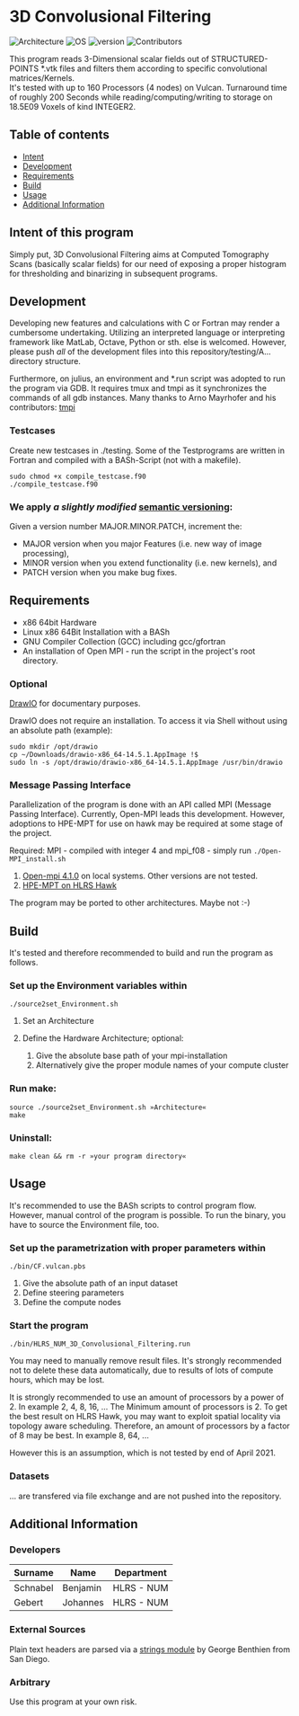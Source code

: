 # 3D Convolusional Filtering

![Architecture](https://img.shields.io/badge/Architecture-x86-green)
![OS](https://img.shields.io/badge/Linux-64Bit-green)
![version](https://img.shields.io/badge/version-3.4.1-green)
![Contributors](https://img.shields.io/badge/HLRS-NUM-blue)

This program reads 3-Dimensional scalar fields out of STRUCTURED-POINTS \*.vtk files and filters them according to specific convolutional matrices/Kernels.  
It's tested with up to 160 Processors (4 nodes) on Vulcan. Turnaround time of roughly 200 Seconds while reading/computing/writing to storage on 18.5E09 Voxels of kind INTEGER2.

## Table of contents
- [Intent](#primary)
- [Development](#development)
- [Requirements](#requirements)
- [Build](#build)
- [Usage](#usage)
- [Additional Information](additional-information)

## Intent of this program
Simply put, 3D Convolusional Filtering aims at Computed Tomography Scans (basically scalar fields) for our need of exposing a proper histogram for thresholding and binarizing in subsequent programs.

## Development
Developing new features and calculations with C or Fortran may render a cumbersome undertaking. Utilizing an interpreted language or interpreting framework like MatLab, Octave, Python or sth. else is welcomed. However, please push *all* of the development files into this repository/testing/A... directory structure.

Furthermore, on julius, an environment and *.run script was adopted to run the program via GDB. It requires tmux and tmpi as it synchronizes the commands of all gdb instances.
Many thanks to Arno Mayrhofer and his contributors: [tmpi](https://github.com/Azrael3000/tmpi) 
### Testcases
Create new testcases in ./testing.
Some of the Testprograms are written in Fortran and compiled with a BASh-Script (not with a makefile).

```
sudo chmod +x compile_testcase.f90
./compile_testcase.f90
```
### We apply *a slightly modified* [semantic versioning](https://semver.org):

Given a version number MAJOR.MINOR.PATCH, increment the:

* MAJOR version when you major Features (i.e. new way of image processing),
* MINOR version when you extend functionality (i.e. new kernels), and
* PATCH version when you make bug fixes.
## Requirements

* x86 64bit Hardware
* Linux x86 64Bit Installation with a BASh
* GNU Compiler Collection (GCC) including gcc/gfortran
* An installation of Open MPI - run the script in the project's root directory.
### Optional
[DrawIO](https://sourceforge.net/projects/drawio-desktop.mirror/) for documentary purposes.

DrawIO does not require an installation. To access it via Shell without using an absolute path (example):

```
sudo mkdir /opt/drawio
cp ~/Downloads/drawio-x86_64-14.5.1.AppImage !$
sudo ln -s /opt/drawio/drawio-x86_64-14.5.1.AppImage /usr/bin/drawio
```
### Message Passing Interface 
Parallelization of the program is done with an API called MPI (Message Passing Interface). Currently, Open-MPI leads this development. However, adoptions to HPE-MPT for use on hawk may be required at some stage of the project.

Required: MPI - compiled with integer 4 and mpi_f08 - simply run ```./Open-MPI_install.sh```

  1. [Open-mpi 4.1.0](https://www.open-mpi.org/software/ompi/v4.1/) on local systems. Other versions are not tested.
  2. [HPE-MPT on HLRS Hawk](https://kb.hlrs.de/platforms/index.php/MPI(Hawk))

The program may be ported to other architectures. Maybe not :-)

## Build
It's tested and therefore recommended to build and run the program as follows.
### Set up the Environment variables within 
```./source2set_Environment.sh```

1. Set an Architecture
2. Define the Hardware Architecture; optional:

   1. Give the absolute base path of your mpi-installation
   2. Alternatively give the proper module names of your compute cluster

### Run make:
```
source ./source2set_Environment.sh »Architecture«
make
```
### Uninstall:
```make clean && rm -r »your program directory«```

## Usage
It's recommended to use the BASh scripts to control program flow. However, manual control of the program is possible. To run the binary, you have to source the Environment file, too.

### Set up the parametrization with proper parameters within 
```./bin/CF.vulcan.pbs```

1. Give the absolute path of an input dataset
2. Define steering parameters
3. Define the compute nodes

### Start the program

```./bin/HLRS_NUM_3D_Convolusional_Filtering.run```

You may need to manually remove result files. It's strongly recommended not to delete these data automatically, due to results of lots of compute hours, which may be lost.

It is strongly recommended to use an amount of processors by a power of 2. In example 2, 4, 8, 16, ...
The Minimum amount of processors is 2.
To get the best result on HLRS Hawk, you may want to exploit spatial locality via topology aware scheduling. Therefore, an amount of processors by a factor of 8 may be best. In example 8, 64, ...

However this is an assumption, which is not tested by end of April 2021.

### Datasets
... are transfered via file exchange and are not pushed into the repository. 


## Additional Information
### Developers
<table>
<thead>
  <tr>
    <th>Surname</th>
    <th>Name</th>
    <th>Department</th>
  </tr>
</thead>
<tbody>
  <tr>
    <td>Schnabel</td>
    <td>Benjamin</td>
    <td>HLRS - NUM</td>
  </tr>
  <tr>
    <td>Gebert</td>
    <td>Johannes</td>
    <td>HLRS - NUM</td>
  </tr>
</tbody>
</table>


### External Sources
Plain text headers are parsed via a [strings module](https://gbenthien.net/strings/index.html) by George Benthien from San Diego.
### Arbitrary
Use this program at your own risk.

